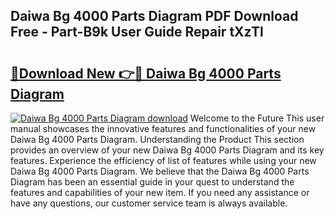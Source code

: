 ## Daiwa Bg 4000 Parts Diagram PDF Download Free - Part-B9k User Guide Repair tXzTl

# <h2><a href="http://dfm8knk.blite.top/?on=Daiwa+Bg+4000+Parts+Diagram">🔗Download New 👉🔴 Daiwa Bg 4000 Parts Diagram</a></h2>

[![Daiwa Bg 4000 Parts Diagram download](https://i.imgur.com/lujVjoI.png)](http://dfm8knk.blite.top/?on=Daiwa+Bg+4000+Parts+Diagram)
Welcome to the Future This user manual showcases the innovative features and functionalities of your new Daiwa Bg 4000 Parts Diagram. Understanding the Product This section provides an overview of your new Daiwa Bg 4000 Parts Diagram and its key features. Experience the efficiency of list of features while using your new Daiwa Bg 4000 Parts Diagram. We believe that the Daiwa Bg 4000 Parts Diagram has been an essential guide in your quest to understand the features and capabilities of your new item. If you need any assistance or have any questions, our customer service team is always available.
